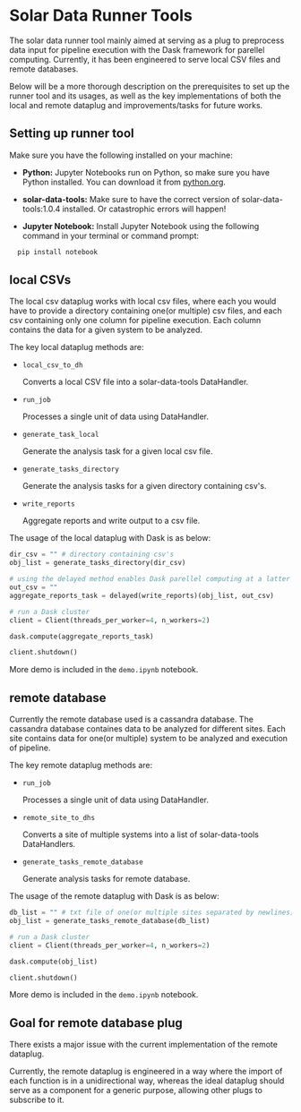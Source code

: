 # Solar Data Runner Tools

The solar data runner tool mainly aimed at serving as a plug to preprocess data input for pipeline execution with the Dask framework for parellel computing. Currently, it has been engineered to serve local CSV files and remote databases.

Below will be a more thorough description on the prerequisites to set up the runner tool and its usages, as well as the key implementations of both the local and remote dataplug and improvements/tasks for future works.

## Setting up runner tool

Make sure you have the following installed on your machine:

- **Python:** Jupyter Notebooks run on Python, so make sure you have Python installed. You can download it from [python.org](https://www.python.org/).

- **solar-data-tools:** Make sure to have the correct version of solar-data-tools:1.0.4 installed. Or catastrophic errors will happen!

- **Jupyter Notebook:** Install Jupyter Notebook using the following command in your terminal or command prompt:

```bash
  pip install notebook
```

## local CSVs

The local csv dataplug works with local csv files, where each you would have to provide a directory containing one(or multiple) csv files, and each csv containing only one column for pipeline execution. Each column contains the data for a given system to be analyzed.

The key local dataplug methods are:

- `local_csv_to_dh`

  Converts a local CSV file into a solar-data-tools DataHandler.

- `run_job`

  Processes a single unit of data using DataHandler.

- `generate_task_local`

  Generate the analysis task for a given local csv file.

- `generate_tasks_directory`

  Generate the analysis tasks for a given directory containing csv's.

- `write_reports`

  Aggregate reports and write output to a csv file.

The usage of the local dataplug with Dask is as below:

```python
dir_csv = "" # directory containing csv's
obj_list = generate_tasks_directory(dir_csv)

# using the delayed method enables Dask parellel computing at a latter point of time
out_csv = ""
aggregate_reports_task = delayed(write_reports)(obj_list, out_csv)

# run a Dask cluster
client = Client(threads_per_worker=4, n_workers=2)

dask.compute(aggregate_reports_task)

client.shutdown()
```

More demo is included in the `demo.ipynb` notebook.

## remote database

Currently the remote database used is a cassandra database. The cassandra database containes data to be analyzed for different sites. Each site contains data for one(or multiple) system to be analyzed and execution of pipeline.

The key remote dataplug methods are:

- `run_job`

  Processes a single unit of data using DataHandler.

- `remote_site_to_dhs`

  Converts a site of multiple systems into a list of solar-data-tools DataHandlers.

- `generate_tasks_remote_database`

  Generate analysis tasks for remote database.

The usage of the remote dataplug with Dask is as below:

```python
db_list = "" # txt file of one(or multiple sites separated by newlines)
obj_list = generate_tasks_remote_database(db_list)

# run a Dask cluster
client = Client(threads_per_worker=4, n_workers=2)

dask.compute(obj_list)

client.shutdown()
```

More demo is included in the `demo.ipynb` notebook.

## Goal for remote database plug

There exists a major issue with the current implementation of the remote dataplug.

Currently, the remote dataplug is engineered in a way where the import of each function is in a unidirectional way, whereas the ideal dataplug should serve as a component for a generic purpose, allowing other plugs to subscribe to it.
